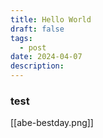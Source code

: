 ```yaml
---
title: Hello World
draft: false
tags:
  - post
date: 2024-04-07
description:
---
```

### test
[[abe-bestday.png]] 
